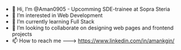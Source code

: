- 👋 Hi, I’m @Aman0905 - Upcomming SDE-trainee at Sopra Steria
- 👀 I’m interested in Web Development 
- 🌱 I’m currently learning Full Stack
- 💞️ I’m looking to collaborate on designing web pages and frontend projects
- 📫 How to reach me ---> https://www.linkedin.com/in/amankgin/

<!---
Aman0905/Aman0905 is a ✨ special ✨ repository because its `README.md` (this file) appears on your GitHub profile.
You can click the Preview link to take a look at your changes.
--->
